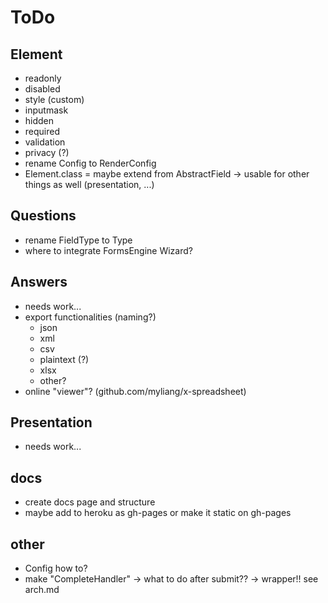 # ToDo

## Element

* readonly
* disabled
* style (custom)
* inputmask
* hidden
* required
* validation
* privacy (?)
* rename Config to RenderConfig
* Element.class = maybe extend from AbstractField -> usable for other things as well (presentation, ...)

## Questions

* rename FieldType to Type
* where to integrate FormsEngine Wizard?

## Answers

* needs work...
* export functionalities (naming?)
    * json
    * xml
    * csv
    * plaintext (?)
    * xlsx
    * other?
* online "viewer"? (github.com/myliang/x-spreadsheet)

## Presentation

* needs work...

## docs

* create docs page and structure
* maybe add to heroku as gh-pages or make it static on gh-pages

## other

* Config how to?
* make "CompleteHandler" -> what to do after submit?? -> wrapper!! see arch.md

